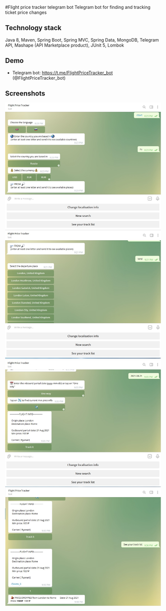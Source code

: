 #Flight price tracker telegram bot
Telegram bot for finding and tracking ticket price changes
## Technology stack
Java 8, Maven, Spring Boot, Spring MVC, Spring Data, MongoDB, Telegram API,
Mashape (API Marketplace product), JUnit 5, Lombok

## Demo
- Telegram bot: https://t.me/FlightPriceTracker_bot (@FlightPriceTracker_bot)
## Screenshots
![](src/main/resources/images/1.jpg)
![](src/main/resources/images/2.jpg)
![](src/main/resources/images/3.jpg)
![](src/main/resources/images/4.jpg)
